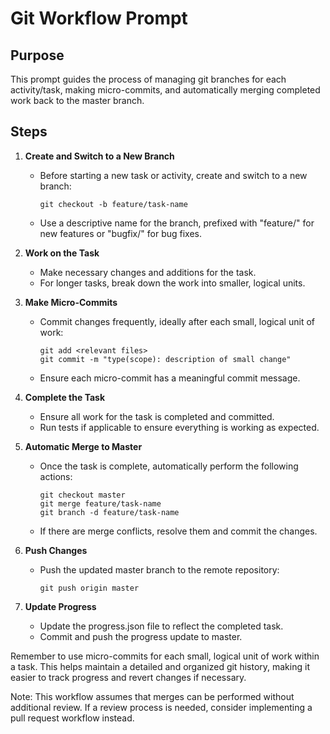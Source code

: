 # Git Workflow Prompt

## Purpose
This prompt guides the process of managing git branches for each activity/task, making micro-commits, and automatically merging completed work back to the master branch.

## Steps

1. **Create and Switch to a New Branch**
   - Before starting a new task or activity, create and switch to a new branch:
     ```
     git checkout -b feature/task-name
     ```
   - Use a descriptive name for the branch, prefixed with "feature/" for new features or "bugfix/" for bug fixes.

2. **Work on the Task**
   - Make necessary changes and additions for the task.
   - For longer tasks, break down the work into smaller, logical units.

3. **Make Micro-Commits**
   - Commit changes frequently, ideally after each small, logical unit of work:
     ```
     git add <relevant files>
     git commit -m "type(scope): description of small change"
     ```
   - Ensure each micro-commit has a meaningful commit message.

4. **Complete the Task**
   - Ensure all work for the task is completed and committed.
   - Run tests if applicable to ensure everything is working as expected.

5. **Automatic Merge to Master**
   - Once the task is complete, automatically perform the following actions:
     ```
     git checkout master
     git merge feature/task-name
     git branch -d feature/task-name
     ```
   - If there are merge conflicts, resolve them and commit the changes.

6. **Push Changes**
   - Push the updated master branch to the remote repository:
     ```
     git push origin master
     ```

7. **Update Progress**
   - Update the progress.json file to reflect the completed task.
   - Commit and push the progress update to master.

Remember to use micro-commits for each small, logical unit of work within a task. This helps maintain a detailed and organized git history, making it easier to track progress and revert changes if necessary.

Note: This workflow assumes that merges can be performed without additional review. If a review process is needed, consider implementing a pull request workflow instead.